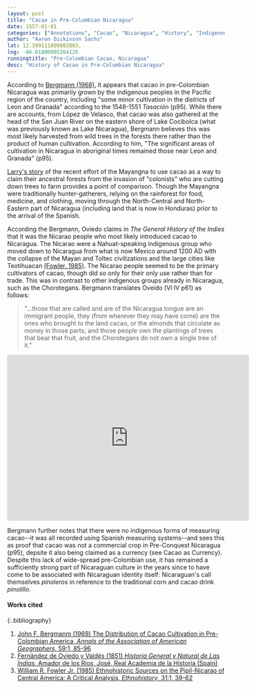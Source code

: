 ```yaml
---
layout: post
title: "Cacao in Pre-Columbian Nicaragua"
date: 1557-01-01
categories: ["Annotations", "Cacao", "Nicaragua", "History", "Indigenous"]
author: "Aaron Dickinson Sachs"
lat: 12.399111899803883, 
lng: -86.61806085264126
runningtitle: "Pre-Colombian Cacao, Nicaragua"
desc: "History of Cacao in Pre-Columbian Nicaragua"
---
```


According to [Bergmann (1968)](https://www-tandfonline-com.stmarys-ca.idm.oclc.org/doi/abs/10.1111/j.1467-8306.1969.tb00659.x), it appears that cacao in pre-Colombian Nicaragua was primarily grown by the indigenous peoples in the Pacific region of the country, including "some minor cultivation in the districts of Leon and Granada" according to the 1548-1551 *Tasación* (p95).  While there are accounts, from López de Velasco, that cacao was also gathered at the head of the San Juan River on the eastern shore of Lake Cocibolca (what was previously known as Lake Nicaragua), Bergmann believes this was most likely harvested from wild trees in the forests there rather than the product of human cultivation. According to him, "The significant areas of cultivation in Nicaragua in aboriginal times remained those near Leon and Granada" (p95). 

[Larry's story](https://adsachs.github.io/flaneur/#/article/2017-06-09-larry) of the recent effort of the Mayangna to use cacao as a way to claim their ancestral forests from the invasion of "colonists" who are cutting down trees to farm provides a point of comparison. Though the Mayangna were traditionally hunter-gatherers, relying on the rainforest for food, medicine, and clothing, moving through the North-Central and North-Eastern part of Nicaragua (including land that is now in Honduras) prior to the arrival of the Spanish.

According the Bergmann, Oviedo claims in *The General History of the Indies* that it was the Nicarao people who most likely introduced cacao to Nicaragua. The Nicarao were a Nahuat-speaking indigenous group who moved down to Nicaragua from what is now Mexico around 1200 AD with the collapse of the Mayan and Toltec civilizations and the large cities like Teotihuacan [(Fowler, 1985)](https://www.jstor.org/stable/482092?seq=1). The Nicarao people seemed to be the primary cultivators of cacao, though did so only for their only use rather than for trade. This was in contrast to other indigenous groups already in Nicaragua, such as the Chorotegans. Bergmann translates Oveido (Vl IV p61) as follows:
>  "...those that are called and are of the Nicaragua tongue are an immigrant people, they (from wherever they may have come) are the ones who brought to the land cacao, or the almonds that circulate as money in those parts; and those people own the plantings of trees that bear that fruit, and the Chorotegans do not own a single tree of it."

<iframe src="https://archive.org/details/gri_33125000607479/page/n73/mode/2up" width="560" height="384" frameborder="0" webkitallowfullscreen="true" mozallowfullscreen="true" allowfullscreen></iframe>

Bergmann further notes that there were no indigenous forms of measuring cacao--it was all recorded using Spanish measuring systems--and sees this as proof that cacao was not a commercial crop in Pre-Conquest Nicaragua (p95), depsite it also being claimed as a currency (see Cacao as Currency). Despite this lack of wide-spread pre-Colombian use, it has remained a sufficiently strong part of Nicaraguan culture in the years since to have come to be associated with Nicaraguan identity itself: Nicaraguan's call themselves *pinoleros* in reference to the traditional corn and cacao drink *pinolillo*. 

#### Works cited

{:.bibliography}
1. [John F. Bergmanm (1969) The Distribution of Cacao Cultivation in Pre-Colombian America, *Annals of the Association of American Geographers*, 59:1, 85-96](10.1111/j.1467-8306.1969.tb00659.x)
2. [Fernández de Oviedo y Valdés (1851) *Historia General y Natural de Las Indias*, Amador de los Rios, José, Real Academia de la Historia (Spain)](https://archive.org/details/gri_33125000607479)
3. [William R. Fowler Jr. (1985) Ethnohistoric Sources on the Pipil-Nicarao of Central America: A Critical Analysis, *Ethnohistory*, 31:1, 39-62]( https://www.jstor.org/stable/482092 )